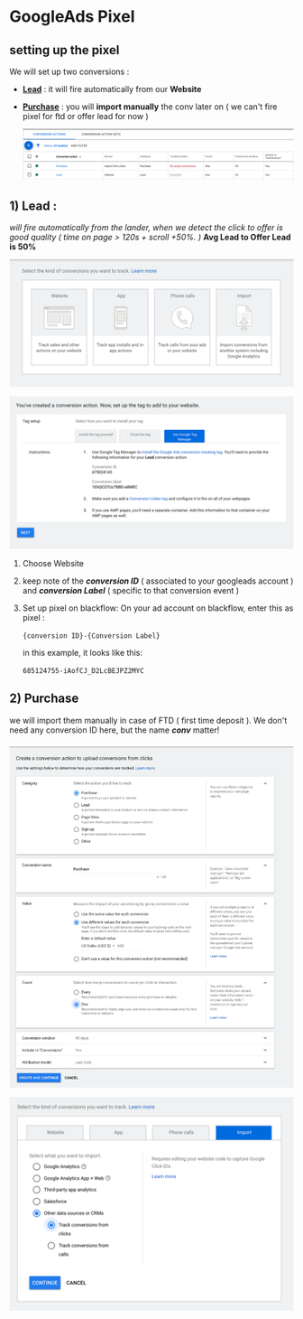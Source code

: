 # GoogleAds Pixel

## setting up the pixel

We will set up two conversions :

* [**Lead**](google_pixel.md#Lead) : it will fire automatically from our **Website**
* [**Purchase**](google_pixel.md#Purchase) : you will **import manually** the conv later on \( we can't fire pixel for ftd or offer lead for now \)

  ![Screen Shot 2020-01-23 at 4.06.15 PM.png](https://raw.githubusercontent.com/blackhatflow/storage/master/2020/01/23-16-09-21-Screen%20Shot%202020-01-23%20at%204.06.15%20PM.png)

## 1\) **Lead** :

_will fire automatically from the lander, when we detect the click to offer is good quality \( time on page &gt; 120s + scroll +50%. \)_ **Avg Lead to Offer Lead is 50%**

![Screen Shot 2020-01-23 at 4.04.27 PM.png](https://raw.githubusercontent.com/blackhatflow/storage/master/2020/01/23-16-07-24-Screen%20Shot%202020-01-23%20at%204.04.27%20PM.png)

![Screen Shot 2020-01-23 at 4.00.08 PM.png](https://raw.githubusercontent.com/blackhatflow/storage/master/2020/01/23-16-08-12-Screen%20Shot%202020-01-23%20at%204.00.08%20PM.png)

1. Choose Website
2. keep note of the _**conversion ID**_ \( associated to your googleads account \) and _**conversion Label**_ \( specific to that conversion event \)
3. Set up pixel on blackflow: On your ad account on blackflow, enter this as pixel :

   `{conversion ID}-{Conversion Label}`

   in this example, it looks like this:

   `685124755-iAofCJ_D2LcBEJPZ2MYC`

## 2\) **Purchase**

we will import them manually in case of FTD \( first time deposit \). We don't need any conversion ID here, but the name _**conv**_ matter!

![Screen Shot 2020-01-23 at 4.05.27 PM.png](https://raw.githubusercontent.com/blackhatflow/storage/master/2020/01/23-16-07-17-Screen%20Shot%202020-01-23%20at%204.05.27%20PM.png)

![Screen Shot 2020-01-23 at 4.04.39 PM.png](https://raw.githubusercontent.com/blackhatflow/storage/master/2020/01/23-16-08-04-Screen%20Shot%202020-01-23%20at%204.04.39%20PM.png)

